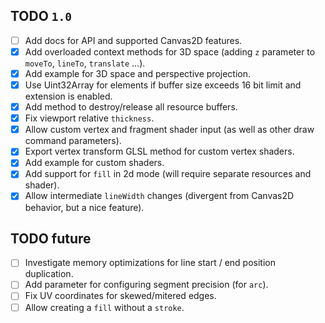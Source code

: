 ## TODO `1.0`

- [ ] Add docs for API and supported Canvas2D features.
- [x] Add overloaded context methods for 3D space (adding `z` parameter to `moveTo`, `lineTo`, `translate` ...).
- [x] Add example for 3D space and perspective projection.
- [x] Use Uint32Array for elements if buffer size exceeds 16 bit limit and extension is enabled.
- [x] Add method to destroy/release all resource buffers.
- [x] Fix viewport relative `thickness`.
- [x] Allow custom vertex and fragment shader input (as well as other draw command parameters).
- [x] Export vertex transform GLSL method for custom vertex shaders.
- [x] Add example for custom shaders.
- [x] Add support for `fill` in 2d mode (will require separate resources and shader).
- [x] Allow intermediate `lineWidth` changes (divergent from Canvas2D behavior, but a nice feature).

## TODO future

- [ ] Investigate memory optimizations for line start / end position duplication.
- [ ] Add parameter for configuring segment precision (for `arc`).
- [ ] Fix UV coordinates for skewed/mitered edges.
- [ ] Allow creating a `fill` without a `stroke`.
